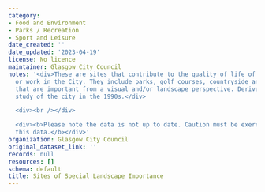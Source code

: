 ```yaml
---
category:
- Food and Environment
- Parks / Recreation
- Sport and Leisure
date_created: ''
date_updated: '2023-04-19'
license: No licence
maintainer: Glasgow City Council
notes: '<div>These are sites that contribute to the quality of life of those who live
  or work in the City. They include parks, golf courses, countryside and other features
  that are important from a visual and/or landscape perspective. Derived from a landscape
  study of the city in the 1990s.</div>

  <div><br /></div>

  <div><b>Please note the data is not up to date. Caution must be exercised when using
  this data.</b></div>'
organization: Glasgow City Council
original_dataset_link: ''
records: null
resources: []
schema: default
title: Sites of Special Landscape Importance
---
```

